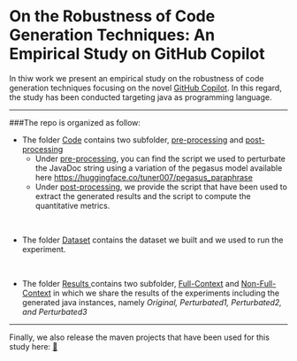 # On the Robustness of Code Generation Techniques: An Empirical Study on GitHub Copilot

In thiw work we present an empirical study on the robustness of code generation techniques focusing on the novel <a href="https://copilot.github.com">GitHub Copilot</a>.
In this regard, the study has been conducted targeting java as programming language.

----------------

###The repo is organized as follow:

* The folder <a href="https://github.com/copilot-robustness/robustness/tree/main/Code">Code</a> contains two subfolder, <a href="https://github.com/copilot-robustness/robustness/tree/main/Code/pre-processing">pre-processing</a> and <a href="https://github.com/copilot-robustness/robustness/tree/main/Code/post-processing">post-processing</a>
  <br>
  * Under <a href="https://github.com/copilot-robustness/robustness/tree/main/Code/pre-processing">pre-processing</a>, you can find the script we used to perturbate the JavaDoc string using a variation of the pegasus model available here https://huggingface.co/tuner007/pegasus_paraphrase
    <br>
  * Under <a href="https://github.com/copilot-robustness/robustness/tree/main/Code/post-processing">post-processing</a>, we provide the script that have been used to extract the generated results and the script to compute the quantitative metrics.
<br>

* The folder <a href="https://github.com/copilot-robustness/robustness/tree/main/Dataset">Dataset</a> contains the dataset we built and we used to run the experiment.
<br>

* The folder <a href="https://github.com/copilot-robustness/robustness/tree/main/Results"> Results </a> contains two subfolder, <a href="https://github.com/copilot-robustness/robustness/tree/main/Results/Full-Context">Full-Context</a> and <a href="https://github.com/copilot-robustness/robustness/tree/main/Results/Non-Full-Context">Non-Full-Context</a> in which we share the results of the experiments including the generated java instances, namely *Original, Perturbated1, Perturbated2, and Perturbated3*


----------------

Finally, we also release the maven projects that have been used for this study here: <a href="https://drive.google.com/drive/folders/1oDoQaIbHPb9kh8VDw0x2aE6Y7kkOFpBQ?usp=sharing">:open_file_folder:<a>  
